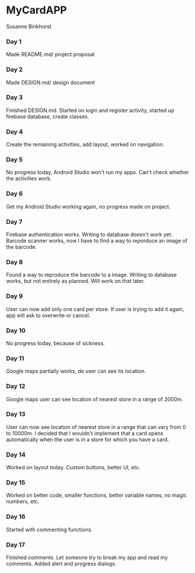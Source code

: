 # MyCardAPP
Susanne Binkhorst
### Day 1
Made README.md/ project proposal

### Day 2
Made DESIGN.md/ design document 

### Day 3
Finished DESIGN.md. Started on login and register activity, started up firebase database, create classes.

### Day 4
Create the remaining activities, add layout, worked on navigation.

### Day 5
No progress today, Android Studio won't run my apps. Can't check whether the activities work.

### Day 6 
Get my Android Studio working again, no progress made on project.

### Day 7
Firebase authentication works. Writing to database doesn't work yet. Barcode scanner works, now I have to find a way to reporduce an 
image of the barcode.

### Day 8 
Found a way to reproduce the barcode to a image. Writing to database works, but not entirely as planned. Will work on that later.

### Day 9
User can now add only one card per store. If user is trying to add it again, app will ask to overwrite or cancel.

### Day 10
No progress today, because of sickness.

### Day 11
Google maps partially works, de user can see its location.

### Day 12
Google maps user can see location of nearest store in a range of 2000m.

### Day 13
User can now see location of nearest store in a range that can vary from 0 to 10000m. I decided that I wouldn't implement that a card
opens automatically when the user is in a store for which you have a card.

### Day 14
Worked on layout today. Custom buttons, better UI, etc.

### Day 15
Worked on better code, smaller functions, better variable names, no magic numbers, etc.

### Day 16
Started with commenting functions. 

### Day 17
Finished comments. Let someone try to break my app and read my comments. Added alert and progress dialogs.

